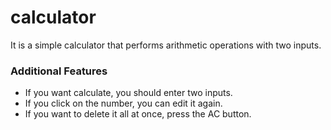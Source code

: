 # calculator

It is a simple calculator that performs arithmetic operations with two inputs.

### Additional Features

- If you want calculate, you should enter two inputs.
- If you click on the number, you can edit it again. 
- If you want to delete it all at once, press the AC button.


